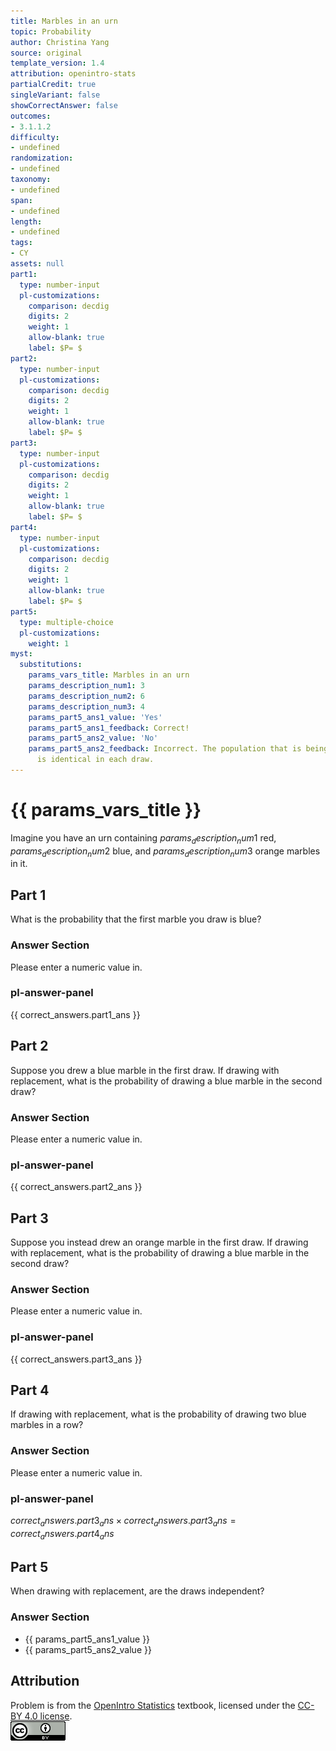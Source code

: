 ```yaml
---
title: Marbles in an urn
topic: Probability
author: Christina Yang
source: original
template_version: 1.4
attribution: openintro-stats
partialCredit: true
singleVariant: false
showCorrectAnswer: false
outcomes:
- 3.1.1.2
difficulty:
- undefined
randomization:
- undefined
taxonomy:
- undefined
span:
- undefined
length:
- undefined
tags:
- CY
assets: null
part1:
  type: number-input
  pl-customizations:
    comparison: decdig
    digits: 2
    weight: 1
    allow-blank: true
    label: $P= $
part2:
  type: number-input
  pl-customizations:
    comparison: decdig
    digits: 2
    weight: 1
    allow-blank: true
    label: $P= $
part3:
  type: number-input
  pl-customizations:
    comparison: decdig
    digits: 2
    weight: 1
    allow-blank: true
    label: $P= $
part4:
  type: number-input
  pl-customizations:
    comparison: decdig
    digits: 2
    weight: 1
    allow-blank: true
    label: $P= $
part5:
  type: multiple-choice
  pl-customizations:
    weight: 1
myst:
  substitutions:
    params_vars_title: Marbles in an urn
    params_description_num1: 3
    params_description_num2: 6
    params_description_num3: 4
    params_part5_ans1_value: 'Yes'
    params_part5_ans1_feedback: Correct!
    params_part5_ans2_value: 'No'
    params_part5_ans2_feedback: Incorrect. The population that is being sampled from
      is identical in each draw.
---
```

# {{ params_vars_title }}
Imagine you have an urn containing ${{ params_description_num1 }}$ red, ${{ params_description_num2 }}$ blue, and ${{ params_description_num3 }}$ orange marbles in it.

## Part 1

What is the probability that the first marble you draw is blue?

### Answer Section

Please enter a numeric value in.

### pl-answer-panel

{{ correct_answers.part1_ans }}

## Part 2

Suppose you drew a blue marble in the first draw. If drawing with replacement, what is the probability of drawing a blue marble in the second draw?

### Answer Section

Please enter a numeric value in.

### pl-answer-panel

{{ correct_answers.part2_ans }}

## Part 3

Suppose you instead drew an orange marble in the first draw. If drawing with replacement, what is the probability of drawing a blue marble in the second draw?

### Answer Section

Please enter a numeric value in.

### pl-answer-panel

{{ correct_answers.part3_ans }}

## Part 4

If drawing with replacement, what is the probability of drawing two blue marbles in a row?

### Answer Section

Please enter a numeric value in.

### pl-answer-panel

${{ correct_answers.part3_ans }}\times{{ correct_answers.part3_ans }}={{ correct_answers.part4_ans }}$

## Part 5

When drawing with replacement, are the draws independent?

### Answer Section

- {{ params_part5_ans1_value }}
- {{ params_part5_ans2_value }}

## Attribution

Problem is from the [OpenIntro Statistics](https://openintro.org/book/os/) textbook, licensed under the [CC-BY 4.0 license](https://creativecommons.org/licenses/by/4.0/).<br>![Image representing the Creative Commons 4.0 BY license.](https://raw.githubusercontent.com/firasm/bits/master/by.png)